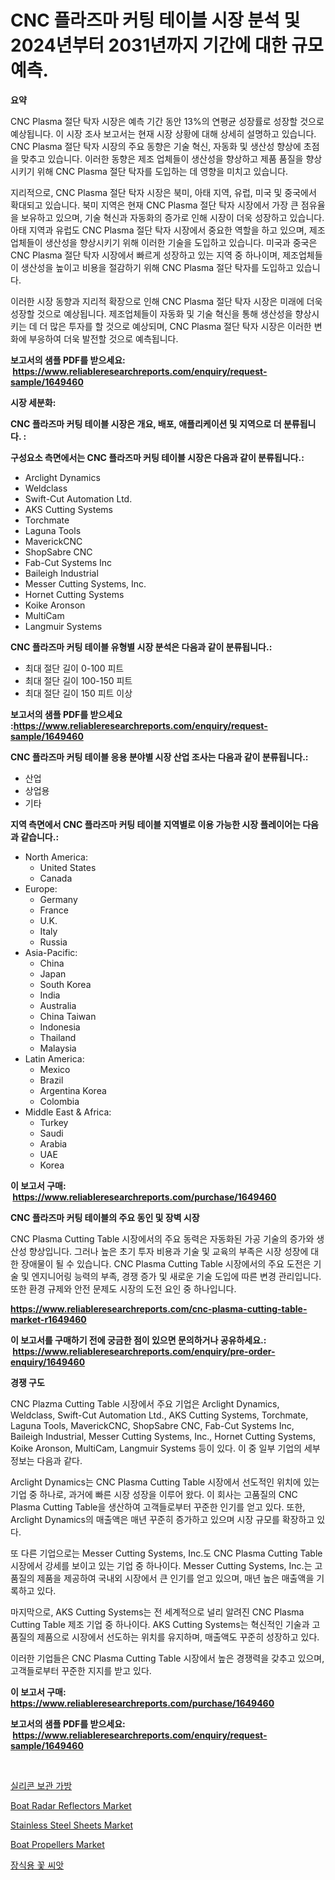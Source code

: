 <p><h1>CNC 플라즈마 커팅 테이블 시장 분석 및 2024년부터 2031년까지 기간에 대한 규모 예측.</h1></p><p><strong>요약</strong></p>
<p><p>CNC Plasma 절단 탁자 시장은 예측 기간 동안 13%의 연평균 성장률로 성장할 것으로 예상됩니다. 이 시장 조사 보고서는 현재 시장 상황에 대해 상세히 설명하고 있습니다. CNC Plasma 절단 탁자 시장의 주요 동향은 기술 혁신, 자동화 및 생산성 향상에 초점을 맞추고 있습니다. 이러한 동향은 제조 업체들이 생산성을 향상하고 제품 품질을 향상시키기 위해 CNC Plasma 절단 탁자를 도입하는 데 영향을 미치고 있습니다.</p><p>지리적으로, CNC Plasma 절단 탁자 시장은 북미, 아태 지역, 유럽, 미국 및 중국에서 확대되고 있습니다. 북미 지역은 현재 CNC Plasma 절단 탁자 시장에서 가장 큰 점유율을 보유하고 있으며, 기술 혁신과 자동화의 증가로 인해 시장이 더욱 성장하고 있습니다. 아태 지역과 유럽도 CNC Plasma 절단 탁자 시장에서 중요한 역할을 하고 있으며, 제조업체들이 생산성을 향상시키기 위해 이러한 기술을 도입하고 있습니다. 미국과 중국은 CNC Plasma 절단 탁자 시장에서 빠르게 성장하고 있는 지역 중 하나이며, 제조업체들이 생산성을 높이고 비용을 절감하기 위해 CNC Plasma 절단 탁자를 도입하고 있습니다.</p><p>이러한 시장 동향과 지리적 확장으로 인해 CNC Plasma 절단 탁자 시장은 미래에 더욱 성장할 것으로 예상됩니다. 제조업체들이 자동화 및 기술 혁신을 통해 생산성을 향상시키는 데 더 많은 투자를 할 것으로 예상되며, CNC Plasma 절단 탁자 시장은 이러한 변화에 부응하여 더욱 발전할 것으로 예측됩니다.</p></p>
<p><strong>보고서의 샘플 PDF를 받으세요: &nbsp;<a href="https://www.reliableresearchreports.com/enquiry/request-sample/1649460">https://www.reliableresearchreports.com/enquiry/request-sample/1649460</a></strong></p>
<p><strong>시장 세분화:</strong></p>
<p><strong> CNC 플라즈마 커팅 테이블 시장은 개요, 배포, 애플리케이션 및 지역으로 더 분류됩니다. :</strong></p>
<p><strong>구성요소 측면에서는 CNC 플라즈마 커팅 테이블 시장은 다음과 같이 분류됩니다.:</strong></p>
<p><ul><li>Arclight Dynamics</li><li>Weldclass</li><li>Swift-Cut Automation Ltd.</li><li>AKS Cutting Systems</li><li>Torchmate</li><li>Laguna Tools</li><li>MaverickCNC</li><li>ShopSabre CNC</li><li>Fab-Cut Systems Inc</li><li>Baileigh Industrial</li><li>Messer Cutting Systems, Inc.</li><li>Hornet Cutting Systems</li><li>Koike Aronson</li><li>MultiCam</li><li>Langmuir Systems</li></ul></p>
<p><strong> CNC 플라즈마 커팅 테이블 유형별 시장 분석은 다음과 같이 분류됩니다.:</strong></p>
<p><ul><li>최대 절단 길이 0-100 피트</li><li>최대 절단 길이 100-150 피트</li><li>최대 절단 길이 150 피트 이상</li></ul></p>
<p><strong>보고서의 샘플 PDF를 받으세요 :<a href="https://www.reliableresearchreports.com/enquiry/request-sample/1649460">https://www.reliableresearchreports.com/enquiry/request-sample/1649460</a></strong></p>
<p><strong> CNC 플라즈마 커팅 테이블 응용 분야별 시장 산업 조사는 다음과 같이 분류됩니다.:</strong></p>
<p><ul><li>산업</li><li>상업용</li><li>기타</li></ul></p>
<p><strong>지역 측면에서 CNC 플라즈마 커팅 테이블 지역별로 이용 가능한 시장 플레이어는 다음과 같습니다.:</strong></p>
<p><ul>
    <li>
        North America:
        <ul>
            <li>United States</li>
            <li>Canada</li>
        </ul>
    </li>
    <li>
        Europe:
        <ul>
            <li>Germany</li>
            <li>France</li>
            <li>U.K.</li>
            <li>Italy</li>
            <li>Russia</li>
        </ul>
    </li>
    <li>
        Asia-Pacific:
        <ul>
            <li>China</li>
            <li>Japan</li>
            <li>South Korea</li>
            <li>India</li>
            <li>Australia</li>
            <li>China Taiwan</li>
            <li>Indonesia</li>
            <li>Thailand</li>
            <li>Malaysia</li>
        </ul>
    </li>
    <li>
        Latin America:
        <ul>
            <li>Mexico</li>
            <li>Brazil</li>
            <li>Argentina Korea</li>
            <li>Colombia</li>
        </ul>
    </li>
    <li>
        Middle East & Africa:
        <ul>
            <li>Turkey</li>
            <li>Saudi</li>
            <li>Arabia</li>
            <li>UAE</li>
            <li>Korea</li>
        </ul>
    </li>
    </ul></p>
<p><strong>이 보고서 구매: &nbsp;<a href="https://www.reliableresearchreports.com/purchase/1649460">https://www.reliableresearchreports.com/purchase/1649460</a></strong></p>
<p><strong>CNC 플라즈마 커팅 테이블의 주요 동인 및 장벽 시장</strong></p>
<p><p>CNC Plasma Cutting Table 시장에서의 주요 동력은 자동화된 가공 기술의 증가와 생산성 향상입니다. 그러나 높은 초기 투자 비용과 기술 및 교육의 부족은 시장 성장에 대한 장애물이 될 수 있습니다. CNC Plasma Cutting Table 시장에서의 주요 도전은 기술 및 엔지니어링 능력의 부족, 경쟁 증가 및 새로운 기술 도입에 따른 변경 관리입니다. 또한 환경 규제와 안전 문제도 시장의 도전 요인 중 하나입니다.</p></p>
<p><strong><a href="https://www.reliableresearchreports.com/cnc-plasma-cutting-table-market-r1649460">https://www.reliableresearchreports.com/cnc-plasma-cutting-table-market-r1649460</a></strong></p>
<p><strong>이 보고서를 구매하기 전에 궁금한 점이 있으면 문의하거나 공유하세요.: &nbsp;<a href="https://www.reliableresearchreports.com/enquiry/pre-order-enquiry/1649460">https://www.reliableresearchreports.com/enquiry/pre-order-enquiry/1649460</a></strong></p>
<p><strong>경쟁 구도</strong></p>
<p><p>CNC Plazma Cutting Table 시장에서 주요 기업은 Arclight Dynamics, Weldclass, Swift-Cut Automation Ltd., AKS Cutting Systems, Torchmate, Laguna Tools, MaverickCNC, ShopSabre CNC, Fab-Cut Systems Inc, Baileigh Industrial, Messer Cutting Systems, Inc., Hornet Cutting Systems, Koike Aronson, MultiCam, Langmuir Systems 등이 있다. 이 중 일부 기업의 세부 정보는 다음과 같다.</p><p>Arclight Dynamics는 CNC Plasma Cutting Table 시장에서 선도적인 위치에 있는 기업 중 하나로, 과거에 빠른 시장 성장을 이루어 왔다. 이 회사는 고품질의 CNC Plasma Cutting Table을 생산하여 고객들로부터 꾸준한 인기를 얻고 있다. 또한, Arclight Dynamics의 매출액은 매년 꾸준히 증가하고 있으며 시장 규모를 확장하고 있다.</p><p>또 다른 기업으로는 Messer Cutting Systems, Inc.도 CNC Plasma Cutting Table 시장에서 강세를 보이고 있는 기업 중 하나이다. Messer Cutting Systems, Inc.는 고품질의 제품을 제공하여 국내외 시장에서 큰 인기를 얻고 있으며, 매년 높은 매출액을 기록하고 있다.</p><p>마지막으로, AKS Cutting Systems는 전 세계적으로 널리 알려진 CNC Plasma Cutting Table 제조 기업 중 하나이다. AKS Cutting Systems는 혁신적인 기술과 고품질의 제품으로 시장에서 선도하는 위치를 유지하며, 매출액도 꾸준히 성장하고 있다.</p><p>이러한 기업들은 CNC Plasma Cutting Table 시장에서 높은 경쟁력을 갖추고 있으며, 고객들로부터 꾸준한 지지를 받고 있다.</p></p>
<p><strong>이 보고서 구매: &nbsp; <a href="https://www.reliableresearchreports.com/purchase/1649460">https://www.reliableresearchreports.com/purchase/1649460</a></strong></p>
<p><strong>보고서의 샘플 PDF를 받으세요: &nbsp;<a href="https://www.reliableresearchreports.com/enquiry/request-sample/1649460">https://www.reliableresearchreports.com/enquiry/request-sample/1649460</a></strong><strong></strong></p>
<p>&nbsp;</p>
<p><p><a href="https://github.com/vseigx30c9a1j/Market-Research-Report-List-1/blob/main/769893228584.md">실리콘 보관 가방</a></p><p><a href="https://github.com/jj19131/Market-Research-Report-List-2/blob/main/boat-radar-reflectors-market.md">Boat Radar Reflectors Market</a></p><p><a href="https://issuu.com/reportprime-2/docs/stainless-steel-sheets-market-size-2030.pptx">Stainless Steel Sheets Market</a></p><p><a href="https://github.com/marloy8/Market-Research-Report-List-4/blob/main/boat-propellers-market.md">Boat Propellers Market</a></p><p><a href="https://github.com/plelbej847484502/Market-Research-Report-List-1/blob/main/648607328583.md">장식용 꽃 씨앗</a></p></p>